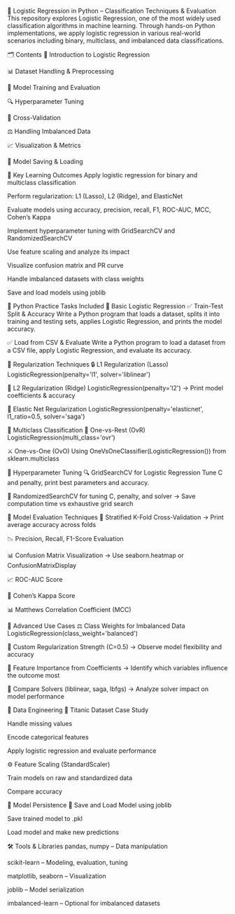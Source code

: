 🧠 Logistic Regression in Python – Classification Techniques & Evaluation
This repository explores Logistic Regression, one of the most widely used classification algorithms in machine learning. Through hands-on Python implementations, we apply logistic regression in various real-world scenarios including binary, multiclass, and imbalanced data classifications.

🗂️ Contents
📘 Introduction to Logistic Regression

📊 Dataset Handling & Preprocessing

🧪 Model Training and Evaluation

🔍 Hyperparameter Tuning

🔄 Cross-Validation

⚖️ Handling Imbalanced Data

📈 Visualization & Metrics

💾 Model Saving & Loading

📌 Key Learning Outcomes
Apply logistic regression for binary and multiclass classification

Perform regularization: L1 (Lasso), L2 (Ridge), and ElasticNet

Evaluate models using accuracy, precision, recall, F1, ROC-AUC, MCC, Cohen’s Kappa

Implement hyperparameter tuning with GridSearchCV and RandomizedSearchCV

Use feature scaling and analyze its impact

Visualize confusion matrix and PR curve

Handle imbalanced datasets with class weights

Save and load models using joblib

🔧 Python Practice Tasks Included
🔹 Basic Logistic Regression
✅ Train-Test Split & Accuracy
Write a Python program that loads a dataset, splits it into training and testing sets, applies Logistic Regression, and prints the model accuracy.

✅ Load from CSV & Evaluate
Write a Python program to load a dataset from a CSV file, apply Logistic Regression, and evaluate its accuracy.

🔹 Regularization Techniques
🔒 L1 Regularization (Lasso)
LogisticRegression(penalty='l1', solver='liblinear')

🔐 L2 Regularization (Ridge)
LogisticRegression(penalty='l2')
→ Print model coefficients & accuracy

🔁 Elastic Net Regularization
LogisticRegression(penalty='elasticnet', l1_ratio=0.5, solver='saga')

🔹 Multiclass Classification
🎯 One-vs-Rest (OvR)
LogisticRegression(multi_class='ovr')

⚔️ One-vs-One (OvO)
Using OneVsOneClassifier(LogisticRegression()) from sklearn.multiclass

🔹 Hyperparameter Tuning
🔍 GridSearchCV for Logistic Regression
Tune C and penalty, print best parameters and accuracy.

🎲 RandomizedSearchCV for tuning C, penalty, and solver
→ Save computation time vs exhaustive grid search

🔹 Model Evaluation Techniques
🔄 Stratified K-Fold Cross-Validation
→ Print average accuracy across folds

📉 Precision, Recall, F1-Score Evaluation

📊 Confusion Matrix Visualization
→ Use seaborn.heatmap or ConfusionMatrixDisplay

📈 ROC-AUC Score

📏 Cohen’s Kappa Score

📊 Matthews Correlation Coefficient (MCC)

🔹 Advanced Use Cases
⚖️ Class Weights for Imbalanced Data
LogisticRegression(class_weight='balanced')

📏 Custom Regularization Strength (C=0.5)
→ Observe model flexibility and accuracy

🧮 Feature Importance from Coefficients
→ Identify which variables influence the outcome most

🧪 Compare Solvers (liblinear, saga, lbfgs)
→ Analyze solver impact on model performance

🔹 Data Engineering
🚢 Titanic Dataset Case Study

Handle missing values

Encode categorical features

Apply logistic regression and evaluate performance

⚙️ Feature Scaling (StandardScaler)

Train models on raw and standardized data

Compare accuracy

💾 Model Persistence
💽 Save and Load Model using joblib

Save trained model to .pkl

Load model and make new predictions

🛠️ Tools & Libraries
pandas, numpy – Data manipulation

scikit-learn – Modeling, evaluation, tuning

matplotlib, seaborn – Visualization

joblib – Model serialization

imbalanced-learn – Optional for imbalanced datasets
